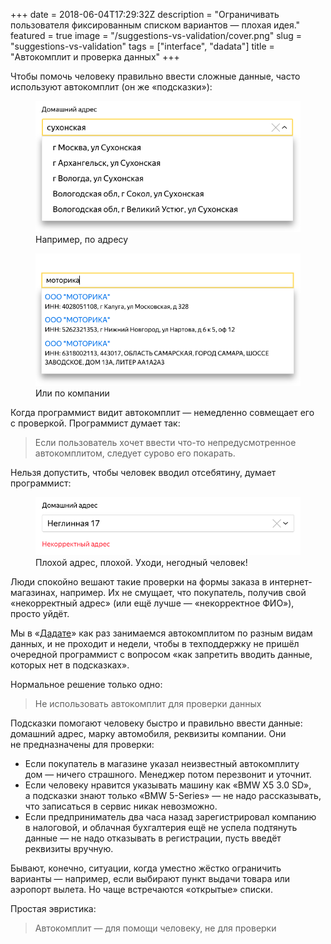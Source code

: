 +++
date = 2018-06-04T17:29:32Z
description = "Ограничивать пользователя фиксированным списком вариантов — плохая идея."
featured = true
image = "/suggestions-vs-validation/cover.png"
slug = "suggestions-vs-validation"
tags = ["interface", "dadata"]
title = "Автокомплит и проверка данных"
+++

Чтобы помочь человеку правильно ввести сложные данные, часто используют автокомплит (он же «подсказки»):

<div class="row">
<div class="col-xs-12 col-sm-6">
    <figure>
      <img alt="Подсказки по адресу" src="suggestions-address.png">
      <figcaption>Например, по адресу</figcaption>
    </figure>
</div>
<div class="col-xs-12 col-sm-6">
    <figure>
      <img alt="Подсказки по компании" src="suggestions-party.png">
      <figcaption>Или по компании</figcaption>
    </figure>
</div>
</div>

Когда программист видит автокомплит — немедленно совмещает его с проверкой. Программист думает так:

> Если пользователь хочет ввести что-то непредусмотренное автокомплитом, следует сурово его покарать.

Нельзя допустить, чтобы человек вводил отсебятину, думает программист:

<figure>
  <img alt="«Некорректный» адрес" src="suggestions-address-error.png" class="img-bordered-thin">
  <figcaption>Плохой адрес, плохой. Уходи, негодный человек!</figcaption>
</figure>

Люди спокойно вешают такие проверки на формы заказа в интернет-магазинах, например. Их не смущает, что покупатель, получив свой «некорректный адрес» (или ещё лучше — «некорректное ФИО»), просто уйдёт.

Мы в «<a href="https://dadata.ru/suggestions/">Дадате</a>» как раз занимаемся автокомплитом по разным видам данных, и не проходит и недели, чтобы в техподдержку не пришёл очередной программист с вопросом «как запретить вводить данные, которых нет в подсказках».

Нормальное решение только одно:

<blockquote class="big">
Не использовать автокомплит для проверки данных
</blockquote>

Подсказки помогают человеку быстро и правильно ввести данные: домашний адрес, марку автомобиля, реквизиты компании. Они не предназначены для проверки:

- Если покупатель в магазине указал неизвестный автокомплиту дом — ничего страшного. Менеджер потом перезвонит и уточнит.
- Если человеку нравится указывать машину как «BMW X5 3.0 SD», а подсказки знают только «BMW 5-Series» — не надо рассказывать, что записаться в сервис никак невозможно.
- Если предприниматель два часа назад зарегистрировал компанию в налоговой, и облачная бухгалтерия ещё не успела подтянуть данные — не надо отказывать в регистрации, пусть введёт реквизиты вручную.

Бывают, конечно, ситуации, когда уместно жёстко ограничить варианты — например, если выбирают пункт выдачи товара или аэропорт вылета. Но чаще встречаются «открытые» списки.

Простая эвристика:

<blockquote class="big">
Автокомплит — для помощи человеку, не для проверки
</blockquote>
